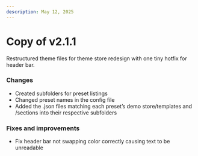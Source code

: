 ```yaml
---
description: May 12, 2025
---
```


# Copy of v2.1.1

Restructured theme files for theme store redesign with one tiny hotfix for header bar.



### **Changes**

* Created subfolders for preset listings
* Changed preset names in the config file
* Added the .json files matching each preset’s demo store/templates and /sections into their respective subfolders



### **Fixes and improvements**

* Fix header bar not swapping color correctly causing text to be unreadable
